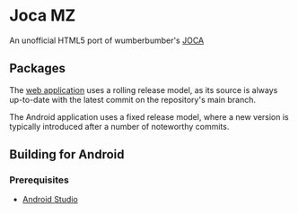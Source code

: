 # Joca MZ
An unofficial HTML5 port of wumberbumber's [JOCA](https://wumberbumber.itch.io/joca)

## Packages
The [web application](https://jocamz.oathpixel.cc) uses a rolling release model, as its source is always up-to-date with the latest commit on the repository's main branch.

The Android application uses a fixed release model, where a new version is typically introduced after a number of noteworthy commits.

## Building for Android
### Prerequisites
* [Android Studio](https://developer.android.com/studio/)
